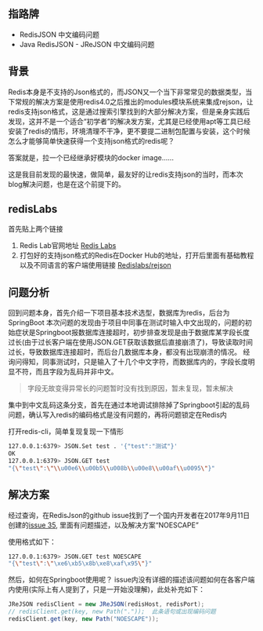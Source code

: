 ## 指路牌
* RedisJSON 中文编码问题
* Java RedisJSON - JReJSON 中文编码问题

## 背景
Redis本身是不支持的Json格式的，而JSON又一个当下非常常见的数据类型，当下常规的解决方案是使用redis4.0之后推出的modules模块系统来集成rejson，让redis支持json格式，这是通过搜索引擎找到的大部分解决方案，但是亲身实践后发现，这并不是一个适合“初学者”的解决发方案，尤其是已经使用apt等工具已经安装了redis的情形，环境清理不干净，更不要提二进制包配置与安装，这个时候怎么才能够简单快速获得一个支持json格式的redis呢？

答案就是，拉一个已经继承好模块的docker image......

这是我目前发现的最快速，做简单，最友好的让redis支持json的当时，而本次blog解决问题，也是在这个前提下的。

## redisLabs
首先贴上两个链接
1. Redis Lab官网地址
[Redis Labs](https://redislabs.com/)
2. 打包好的支持json格式的Redis在Docker Hub的地址，打开后里面有基础教程以及不同语言的客户端使用链接
[Redislabs/rejson](https://hub.docker.com/r/redislabs/rejson)


## 问题分析
回到问题本身，首先介绍一下项目基本技术选型，数据库为redis，后台为SpringBoot
本次问题的发现由于项目中同事在测试时输入中文出现的，问题的初始症状是Springboot报数据库连接超时，初步排查发现是由于数据库某字段长度过长(由于过长客户端在使用JSON.GET获取该数据后直接崩溃了)，导致读取时间过长，导致数据库连接超时，而后台几数据库本身，都没有出现崩溃的情况。
经询问得知，同事测试时，只是输入了十几个中文字符，而数据库内的，字段长度明显不符，而且字段为乱码并非中文。
> 字段无故变得异常长的问题暂时没有找到原因，暂未复现，暂未解决

集中到中文乱码这条分支，首先在通过本地调试排除掉了Springboot引起的乱码问题，确认写入redis的编码格式是没有问题的，再将问题锁定在Redis内

打开redis-cli，简单复现复现一下情形
```bash
127.0.0.1:6379> JSON.Set test . '{"test":"测试"}' 
OK
127.0.0.1:6379> JSON.GET test
"{\"test\":\"\\u00e6\\u00b5\\u008b\\u00e8\\u00af\\u0095\"}"
```

## 解决方案
经过查询，在RedisJson的github issue找到了一个国内开发者在2017年9月11日创建的[issue 35](https://github.com/RedisJSON/RedisJSON/issues/35), 里面有问题描述，以及解决方案“NOESCAPE”

使用格式如下：
```bash
127.0.0.1:6379> JSON.GET test NOESCAPE
"{\"test\":\"\xe6\xb5\x8b\xe8\xaf\x95\"}"
```

然后，如何在Springboot使用呢？
issue内没有详细的描述该问题如何在各客户端内使用(实际上有人提到了，只是一开始没理解)，此处补充如下：
```JAVA
JReJSON redisClient = new JReJSON(redisHost, redisPort);
// redisClient.get(key, new Path("."));  此条语句或出现编码问题
redisClient.get(key, new Path("NOESCAPE"));
```


